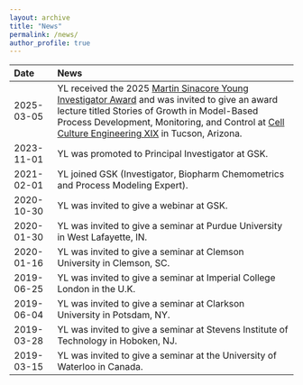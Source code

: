 ```yaml
---
layout: archive
title: "News"
permalink: /news/
author_profile: true
---
```


|Date|News|
|:-|:-|
|2025-03-05|YL received the 2025 [Martin Sinacore Young Investigator Award](https://engconf.us/conferences/biotechnology/cell-culture-engineering-xix/#header10) and was invited to give an award lecture titled Stories of Growth in Model-Based Process Development, Monitoring, and Control at [Cell Culture Engineering XIX](https://ssl.linklings.net/conferences/CCE/25acccexix_program/views/at_a_glance.html) in Tucson, Arizona.|
|2023-11-01|YL was promoted to Principal Investigator at GSK.|
|2021-02-01|YL joined GSK (Investigator, Biopharm Chemometrics and Process Modeling Expert).|
|2020-10-30|YL was invited to give a webinar at GSK.|
|2020-01-30|YL was invited to give a seminar at Purdue University in West Lafayette, IN.|
|2020-01-16|YL was invited to give a seminar at Clemson University in Clemson, SC.|
|2019-06-25|YL was invited to give a seminar at Imperial College London in the U.K.|
|2019-06-04|YL was invited to give a seminar at Clarkson University in Potsdam, NY.|
|2019-03-28|YL was invited to give a seminar at Stevens Institute of Technology in Hoboken, NJ.|
|2019-03-15|YL was invited to give a seminar at the University of Waterloo in Canada.|